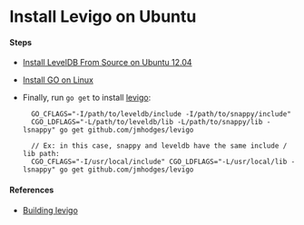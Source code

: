 # Install Levigo on Ubuntu

#### Steps
* [Install LevelDB From Source on Ubuntu 12.04](https://github.com/northbright/Notes/blob/master/leveldb/install-leveldb-from-source-on-ubuntu-12.04.md)

* [Install GO on Linux](https://github.com/northbright/Notes/blob/master/Golang/Install/Install_GO_on_Linux.md)

* Finally, run `go get` to install [levigo](https://github.com/jmhodges/levigo):  

        GO_CFLAGS="-I/path/to/leveldb/include -I/path/to/snappy/include"
        CGO_LDFLAGS="-L/path/to/leveldb/lib -L/path/to/snappy/lib -lsnappy" go get github.com/jmhodges/levigo

        // Ex: in this case, snappy and leveldb have the same include / lib path:
        CGO_CFLAGS="-I/usr/local/include" CGO_LDFLAGS="-L/usr/local/lib -lsnappy" go get github.com/jmhodges/levigo

#### References
* [Building levigo](https://github.com/jmhodges/levigo#building)

        
